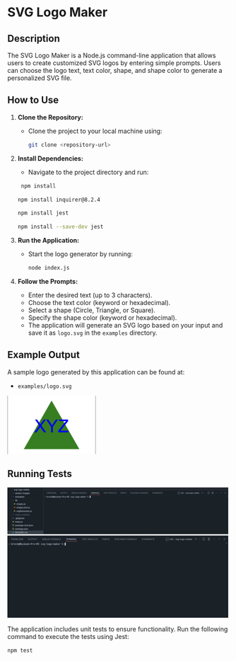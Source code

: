 # SVG Logo Maker

## Description

The SVG Logo Maker is a Node.js command-line application that allows users to create customized SVG logos by entering simple prompts. Users can choose the logo text, text color, shape, and shape color to generate a personalized SVG file.

## How to Use

1. **Clone the Repository:**
   - Clone the project to your local machine using:
     ```bash
     git clone <repository-url>
     ```
2. **Install Dependencies:**

   - Navigate to the project directory and run:

   ```bash
    npm install
   ```

   ```bash
   npm install inquirer@8.2.4
   ```

   ```bash
   npm install jest
   ```

   ```bash
   npm install --save-dev jest
   ```

3. **Run the Application:**
   - Start the logo generator by running:
     ```bash
     node index.js
     ```
4. **Follow the Prompts:**
   - Enter the desired text (up to 3 characters).
   - Choose the text color (keyword or hexadecimal).
   - Select a shape (Circle, Triangle, or Square).
   - Specify the shape color (keyword or hexadecimal).
   - The application will generate an SVG logo based on your input and save it as `logo.svg` in the `examples` directory.

## Example Output

A sample logo generated by this application can be found at:

- `examples/logo.svg`

<img src="./assets/images/demo.png" alt="Sample Logo" width="200">

## Running Tests

<img src="./assets/images/demo1.gif" alt="Sample Logo">
<img src="./assets/images/demo2.gif" alt="Sample Logo">

The application includes unit tests to ensure functionality. Run the following command to execute the tests using Jest:

```bash
npm test
```
